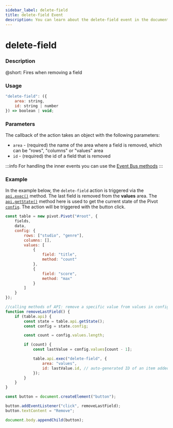 ```yaml
---
sidebar_label: delete-field
title: delete-field Event
description: You can learn about the delete-field event in the documentation of the DHTMLX JavaScript Pivot library. Browse developer guides and API reference, try out code examples and live demos, and download a free 30-day evaluation version of DHTMLX Pivot.
---
```


# delete-field

### Description

@short: Fires when removing a field

### Usage

~~~jsx
"delete-field": ({
    area: string,
    id: string | number
}) => boolean | void;
~~~

### Parameters

The callback of the action takes an object with the following parameters:

- `area` - (required) the name of the area where a field is removed, which can be "rows", "columns" or "values" area
- `id` - (required) the id of a field that is removed

:::info
For handling the inner events you can use the [Event Bus methods](/api/overview/internal-eventbus-overview)
:::

### Example

In the example below, the `delete-field` action is triggered via the [`api.exec()`](/api/internal/exec-method) method. The last field is removed from the **values** area. The [`api.getState()`](/api/internal/getstate-method) method here is used to get the current state of the Pivot [`config`](/api/config/config-property). The action will be triggered with the button click.

~~~jsx {31-34}
const table = new pivot.Pivot("#root", {
    fields,
    data,
    config: {
        rows: ["studio", "genre"],
        columns: [],
        values: [
            {
                field: "title",
                method: "count"
            },
            {
                field: "score",
                method: "max"
            }
        ]
    }
});

//calling methods of API: remove a specific value from values in config
function removeLastField() {
    if (table.api) {
        const state = table.api.getState();
        const config = state.config;

        const count = config.values.length;

        if (count) {
            const lastValue = config.values[count - 1];

            table.api.exec("delete-field", {
                area: "values",
                id: lastValue.id, // auto-generated ID of an item added to config.values
            });
        }
    }
}

const button = document.createElement("button");

button.addEventListener("click", removeLastField);
button.textContent = "Remove";

document.body.appendChild(button);
~~~
